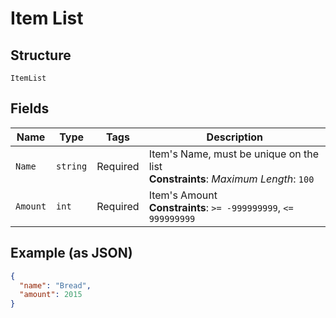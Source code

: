 
# Item List

## Structure

`ItemList`

## Fields

| Name | Type | Tags | Description |
|  --- | --- | --- | --- |
| `Name` | `string` | Required | Item's Name, must be unique on the list<br>**Constraints**: *Maximum Length*: `100` |
| `Amount` | `int` | Required | Item's Amount<br>**Constraints**: `>= -999999999`, `<= 999999999` |

## Example (as JSON)

```json
{
  "name": "Bread",
  "amount": 2015
}
```

